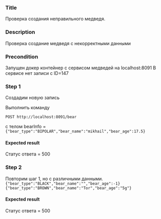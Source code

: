 ### Title
Проверка создания неправильного медведя.

### Description
Проверка создание медведя с некорректными данными

### Precondition
Запущен докер контейнер с сервисом медведей на localhost:8091
В сервисе нет записи с ID=147
### Step 1
Создадим новую запись

Выполнить команду

``POST http://localhost:8091/bear``

с телом bearInfo =
``{"bear_type":"BIPOLAR","bear_name":"mikhail","bear_age":17.5}``

#### Expected result
Статус ответа = 500

### Step 2
Повторим шаг 1, но с различными данными.
``{"bear_type":"BLACK","bear_name":"","bear_age":-1}
{"bear_type":"BROWN","bear_name":"Tor","bear_age":"5g"}
``

#### Expected result
Статус ответа = 500